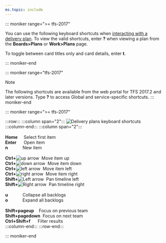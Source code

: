 ```yaml
---
ms.topic: include
---
```



<a id="plan-shortcuts"></a>

::: moniker range=">= tfs-2017"

You can use the following keyboard shortcuts when [interacting with a delivery plan](/azure/devops/boards/plans/review-team-plans). To view the valid shortcuts, enter **?** when viewing a plan from the **Boards>Plans** or **Work>Plans** page.

To toggle between card titles only and card details, enter **t**. 

::: moniker-end

::: moniker range="tfs-2017"
> [!NOTE]
> The following shortcuts are available from the web portal for TFS 2017.2 and later versions. Type **?** to access  Global and service-specific shortcuts.
::: moniker-end

::: moniker range=">= tfs-2017"

:::row:::
   :::column span="2":::
      ![Delivery plans keyboard shortcuts](/azure/devops/media/keyboard-shortcuts/delivery-plans-cloud.png)  
   :::column-end:::
   :::column span="2":::
      <br/> <br/> 
      **Home**&nbsp;&nbsp;&nbsp;&nbsp;&nbsp;Select first item<br/>
      **Enter**&nbsp;&nbsp;&nbsp;&nbsp;&nbsp;&nbsp;Open item<br/> 
      **n**&nbsp;&nbsp;&nbsp;&nbsp;&nbsp;&nbsp;&nbsp;&nbsp;&nbsp;&nbsp;&nbsp;&nbsp;New item<br/> 
      <br/> 
      **Ctrl+**![up arrow](/azure/devops/boards/media/icons/Arrow_Up.png)&nbsp;&nbsp;Move item up<br/>
      **Ctrl+**![down arrow](/azure/devops/boards/media/icons/Arrow_Down.png)&nbsp;&nbsp;Move item down<br/>
      **Ctrl+**![left arrow](/azure/devops/boards/media/icons/Arrow_Next.png)&nbsp;&nbsp;Move item left<br/>
      **Ctrl+**![right arrow](/azure/devops/boards/media/icons/Arrow_Previous.png)&nbsp;&nbsp;Move item right  
      **Shift+**![Left arrow](/azure/devops/boards/media/icons/Arrow_Next.png)&nbsp;&nbsp;Pan timeline left<br/>
      **Shift+**![Right arrow](/azure/devops/boards/media/icons/Arrow_Previous.png)&nbsp;&nbsp;Pan timeline right  
      <br/> 
      **u**&nbsp;&nbsp;&nbsp;&nbsp;&nbsp;&nbsp;&nbsp;&nbsp;&nbsp;&nbsp;&nbsp;&nbsp;Collapse all backlogs<br/>
      **o**&nbsp;&nbsp;&nbsp;&nbsp;&nbsp;&nbsp;&nbsp;&nbsp;&nbsp;&nbsp;&nbsp;&nbsp;Expand all backlogs<br/>  
      **Shift+pageup**&nbsp;&nbsp;&nbsp;&nbsp;Focus on previous team  
      **Shift+pagedown**&nbsp;&nbsp;Focus on next team   
      **Ctrl+Shift+f**&nbsp;&nbsp;&nbsp;&nbsp;&nbsp;&nbsp;Filter results  
   :::column-end:::
:::row-end:::
 
::: moniker-end


